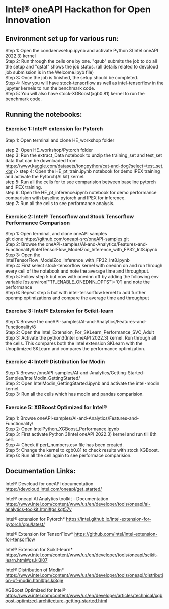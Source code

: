 # Intel® oneAPI Hackathon for Open Innovation
## Environment set up for various run:
Step 1: Open the condaenvsetup.ipynb and activate Python 3(Intel oneAPI 2022.3) kernel<br />
Step 2: Run through the cells one by one. "qsub" submits the job to do all the setup and "qstat" shows the job status. (all details related to devcloud job submission is in the Welcome.ipyb file)<br />
Step 3: Once the job is finished, the setup should be completed.<br />
Step 4: Now you will have stock-tensorflow as well as intel-tensorflow in the jupyter kernels to run the benchmark code.<br />
Step 5: You will also have stock-XGBoost(xgb0.81) kernel to run the benchmark code.<br />

## Running the notebooks:

### Exercise 1: Intel® extension for Pytorch

Step 1: Open terminal and clone HE_workshop folder<br />

step 2: Open HE_workshop/Pytorch folder<br />
step 3: Run the extract_Data notebook to unzip the training_set and test_set data that can be downloaded from https://www.kaggle.com/datasets/tongpython/cat-and-dog?select=test_set.<br />
step 4: Open the HE_pt_train.ipynb notebook for demo IPEX training and activate the Pytorch(AI kit) kernel.<br />
step 5: Run all the cells for to see comparision between baseline pytorch and IPEX training.<br />
step 6: Open the HE_pt_inference.ipynb notebook for demo performance comparision with baseline pytorch and IPEX for inference.<br />
step 7: Run all the cells to see performance analysis.<br />

### Exercise 2: Intel® Tensorflow and Stock Tensorflow Performance Comparison 

Step 1: Open terminal, and clone oneAPI samples<br />
git clone https://github.com/oneapi-src/oneAPI-samples.git<br />
Step 2: Browse the oneAPI-samples/AI-and-Analytics/Features-and-Functionality/IntelTensorFlow_ModelZoo_Inference_with_FP32_Int8.ipynb<br />
Step 3: Open the IntelTensorFlow_ModelZoo_Inference_with_FP32_Int8.ipynb<br />
Step 4: First select stock-tensorflow kernel with onednn on and run through every cell of the notebook and note the average time and throughput.<br />
Step 5: Follow step 5 but now with onednn off by adding the following env variable [os.environ["TF_ENABLE_ONEDNN_OPTS"]='0'] and note the performance<br />
Step 6: Repeat step 5 but with intel-tensorflow kernel to add further openmp optimizations and compare the average time and throughput<br />


### Exercise 3: Intel® Extension for Scikit-learn 

Step 1: Browse the oneAPI-samples/AI-and-Analytics/Features-and-Functionality/8<br />
Step 2: Open the Intel_Extension_For_SKLearn_Performance_SVC_Adult<br />
Step 3: Activate the python3(Intel oneAPI 2022.3) kernel. Run through all the cells. This compares both the Intel extension SKLearn with the Unoptimized SKLearn and compares the performance optimization.<br />


### Exercise 4: Intel® Distribution for Modin

Step 1: Browse /oneAPI-samples/AI-and-Analytics/Getting-Started-Samples/IntelModin_GettingStarted/<br />
Step 2: Open IntelModin_GettingStarted.ipynb and activate the intel-modin kernel.<br />
Step 3: Run all the cells which has modin and pandas comparision.<br />

### Exercise 5: XGBoost Optimized for Intel®

Step 1: Browse oneAPI-samples/AI-and-Analytics/Features-and-Functionality/<br />
Step 2: Open IntelPython_XGBoost_Performance.ipynb<br />
Step 3: First activate Python 3(Intel oneAPI 2022.3) kernel and run till 8th cell.<br />
Step 4: Check if perf_numbers.csv file has been created.<br />
Step 5: Change the kernel to xgb0.81 to check results with stock XGBoost.<br />
Step 6: Run all the cell again to see performace comparision.<br />

## Documentation Links:

Intel® Devcloud for oneAPI documentation
https://devcloud.intel.com/oneapi/get_started/

Intel® oneapi AI Analytics toolkit - Documentation
https://www.intel.com/content/www/us/en/developer/tools/oneapi/ai-analytics-toolkit.html#gs.kgt57v

Intel® extension for Pytorch*
https://intel.github.io/intel-extension-for-pytorch/cpu/latest/

Intel® Extension for TensorFlow*
https://github.com/intel/intel-extension-for-tensorflow

Intel® Extension for Scikit-learn*
https://www.intel.com/content/www/us/en/developer/tools/oneapi/scikit-learn.html#gs.ki3i07

Intel® Distribution of Modin*
https://www.intel.com/content/www/us/en/developer/tools/oneapi/distribution-of-modin.html#gs.ki3gje

XGBoost Optimized for Intel®
https://www.intel.com/content/www/us/en/developer/articles/technical/xgboost-optimized-architecture-getting-started.html
